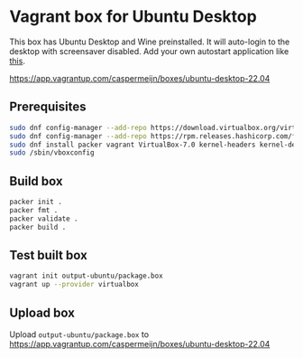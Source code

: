 # Vagrant box for Ubuntu Desktop

This box has Ubuntu Desktop and Wine preinstalled. It will auto-login to the desktop with screensaver disabled. Add your own autostart application like [this](https://askubuntu.com/questions/48321/how-do-i-start-applications-automatically-on-login).

https://app.vagrantup.com/caspermeijn/boxes/ubuntu-desktop-22.04

## Prerequisites

```bash
sudo dnf config-manager --add-repo https://download.virtualbox.org/virtualbox/rpm/fedora/virtualbox.repo
sudo dnf config-manager --add-repo https://rpm.releases.hashicorp.com/fedora/hashicorp.repo
sudo dnf install packer vagrant VirtualBox-7.0 kernel-headers kernel-devel dkms
sudo /sbin/vboxconfig
```

## Build box

```bash
packer init .
packer fmt .
packer validate .
packer build .
```

## Test built box

```bash
vagrant init output-ubuntu/package.box
vagrant up --provider virtualbox
```

## Upload box

Upload `output-ubuntu/package.box` to https://app.vagrantup.com/caspermeijn/boxes/ubuntu-desktop-22.04
